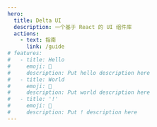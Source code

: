 ```yaml
---
hero:
  title: Delta UI
  description: 一个基于 React 的 UI 组件库
  actions:
    - text: 指南
      link: /guide
# features:
#   - title: Hello
#     emoji: 💎
#     description: Put hello description here
#   - title: World
#     emoji: 🌈
#     description: Put world description here
#   - title: '!'
#     emoji: 🚀
#     description: Put ! description here
---
```


<!-- delta-ui-react -->
